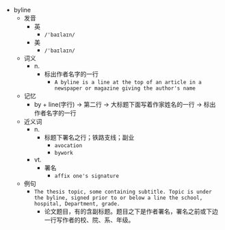 - byline
  - 发音
    - 英
      - `/'baɪlaɪn/`
    - 美
      - `/'baɪlaɪn/`
  - 词义
    - n.
      - 标出作者名字的一行
        - `A byline is a line at the top of an article in a newspaper or magazine giving the author's name`
  - 记忆
    - by + line(字行) → 第二行 → 大标题下面写着作家姓名的一行 → 标出作者名字的一行
  - 近义词
    - n.
      - 标题下署名之行；铁路支线；副业
        - `avocation`
        - `bywork`
    - vt.
      - 署名
        - `affix one's signature`
  - 例句
    - `The thesis topic, some containing subtitle. Topic is under the byline, signed prior to or below a line the school, hospital, Department, grade.`
      - 论文题目，有的含副标题。题目之下是作者署名，署名之前或下边一行写作者的校、院、系、年级。

